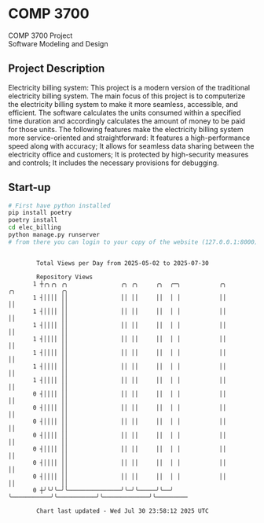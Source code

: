 # COMP 3700
COMP 3700 Project  
Software Modeling and Design
## Project Description
Electricity billing system: This project is a modern version of the traditional electricity billing system. The main focus of this project is to computerize the electricity billing system to make it more seamless, accessible, and efficient. The software calculates the units consumed within a specified time duration and accordingly calculates the amount of money to be paid for those units. The following features make the electricity billing system more service-oriented and straightforward: It features a high-performance speed along with accuracy; It allows for seamless data sharing between the electricity office and customers; It is protected by high-security measures and controls; It includes the necessary provisions for debugging.

## Start-up
```bash
# First have python installed
pip install poetry
poetry install
cd elec_billing
python manage.py runserver
# from there you can login to your copy of the website (127.0.0.1:8000), default creds are admin/admin
```

```

        Total Views per Day from 2025-05-02 to 2025-07-30

        Repository Views
       1 ┼╭╮╭╮ ╭╮               ╭╮ ╭╮     ╭╮  ╭─╮           ╭╮           ╭╮             ╭╮
       1 ┤││││ ││               ││ ││     ││  │ │           ││           ││             ││
       1 ┤││││ ││               ││ ││     ││  │ │           ││           ││             ││
       1 ┤││││ ││               ││ ││     ││  │ │           ││           ││             ││
       1 ┤││││ ││               ││ ││     ││  │ │           ││           ││             ││
       1 ┤││││ ││               ││ ││     ││  │ │           ││           ││             ││
       1 ┤││││ ││               ││ ││     ││  │ │           ││           ││             ││
       1 ┤││││ ││               ││ ││     ││  │ │           ││           ││             ││
       0 ┤││││ ││               ││ ││     ││  │ │           ││           ││             ││
       0 ┤││││ ││               ││ ││     ││  │ │           ││           ││             ││
       0 ┤││││ ││               ││ ││     ││  │ │           ││           ││             ││
       0 ┤││││ ││               ││ ││     ││  │ │           ││           ││             ││
       0 ┤││││ ││               ││ ││     ││  │ │           ││           ││             ││
       0 ┤││││ ││               ││ ││     ││  │ │           ││           ││             ││
       0 ┤││││ ││               ││ ││     ││  │ │           ││           ││             ││
       0 ┼╯╰╯╰─╯╰───────────────╯╰─╯╰─────╯╰──╯ ╰───────────╯╰───────────╯╰─────────────╯╰─────────

        Chart last updated - Wed Jul 30 23:58:12 2025 UTC
        
```
